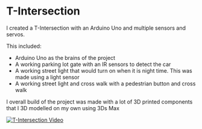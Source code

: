 # T-Intersection

I created a T-Intersection with an Arduino Uno and multiple sensors and servos.

This included:
* Arduino Uno as the brains of the project
* A working parking lot gate with an IR sensors to detect the car
* A working street light that would turn on when it is night time. This was made using a light sensor
* A working street light and cross walk with a pedestrian button and cross walk

I overall build of the project was made with a lot of 3D printed components that I 3D modelled on my own using 3Ds Max

[![T-Intersection Video](https://i9.ytimg.com/vi/hz_YgA0jI1s/mqdefault.jpg?time=1578896287930&sqp=COSV8PAF&rs=AOn4CLDPBEQ49OCDML_WxjBWV9jvh4mUag)](https://youtu.be/hz_YgA0jI1s)
